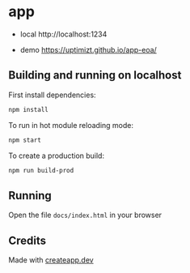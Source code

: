 # app

- local http://localhost:1234

- demo https://uptimizt.github.io/app-eoa/

## Building and running on localhost

First install dependencies:

```sh
npm install
```

To run in hot module reloading mode:

```sh
npm start
```

To create a production build:

```sh
npm run build-prod
```

## Running

Open the file `docs/index.html` in your browser

## Credits

Made with [createapp.dev](https://createapp.dev/)

